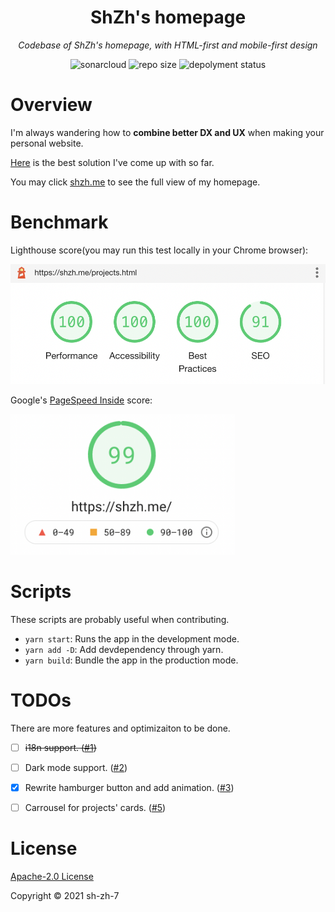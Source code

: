 

<h1 align="center">ShZh's homepage</h1>

<p align="center"><i>Codebase of ShZh's homepage, with HTML-first and mobile-first design</i></p>

<p align="center">
    <a href="https://sonarcloud.io/dashboard?id=ShZh-websites_my-personal-homepage" style="text-decoration:none" >
        <img src="https://sonarcloud.io/api/project_badges/measure?project=ShZh-websites_my-personal-homepage&metric=vulnerabilities" alt="sonarcloud"/>
    </a>
    <a href="https://github.com/ShZh-websites/my-personal-homepage" style="text-decoration:none" >
        <img src="https://img.shields.io/github/languages/code-size/ShZh-websites/my-personal-homepage" alt="repo size"/>
    </a>
  <a href="https://app.netlify.com/sites/sad-bardeen-bf5b4e/deploys" style="text-decoration:none">
        <img src="https://api.netlify.com/api/v1/badges/6e9453ef-0890-49a6-94c8-19546c95e5ec/deploy-status" alt="depolyment status"/>
    </a>
</p>

# Overview

I'm always wandering how to **combine better DX and UX** when making your personal website. 

[Here](docs/) is the best solution I've come up with so far.

 You may click [shzh.me](https://shzh.me) to see the full view of my homepage.



# Benchmark

Lighthouse score(you may run this test locally in your Chrome browser):

<img src="assets/lighthouse.png" width=600px />

Google's [PageSpeed Inside](https://developers.google.com/speed/pagespeed/insights/?url=https%3A%2F%2Fshzh.me%2F&tab=desktop) score:

<img src="./assets/page_speed_inside.png" height=225px />



# Scripts

These scripts are probably useful when contributing.

- `yarn start`: Runs the app in the development mode.
- `yarn add -D`: Add devdependency through yarn.
- `yarn build`: Bundle the app in the production mode.



# TODOs

There are more features and optimizaiton to be done.

- [ ] ~~i18n support. ([#1](https://github.com/ShZh-websites/my-personal-homepage/issues/1))~~
- [ ] Dark mode support. ([#2](https://github.com/ShZh-websites/my-personal-homepage/issues/2))
- [x] Rewrite hamburger button and add animation. ([#3](https://github.com/ShZh-websites/my-personal-homepage/issues/3))
- [ ] Carrousel for projects' cards. ([#5](https://github.com/ShZh-websites/my-personal-homepage/issues/5))



# License

[Apache-2.0 License](LICENSE)

Copyright ©️ 2021 sh-zh-7